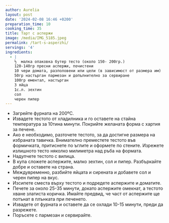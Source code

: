 ```yaml
---
author: Aurelia
layout: post
date: '2024-02-08 16:46 +0200'
preparation_time: 10
cooking_time: 35
title: Тарт с аспержи
image: /media/IMG_5185.jpeg
permalink: /tart-s-asperzhi/
servings: '4'
ingredients:
  - |
    ½  малка опаковка бутер тесто (около 150- 200гр.)
    120-140гр пресни аспержи, почистени
    10 чери домата, разполовени или цели (в зависимост от размера им)
    50гр настърган пармезан и допълнително за сервиране
    100гр ементал, настърган
    3 яйца
    1с.л. зехтин
    сол
    черен пипер
---
```

- Загрейте фурната на 200ºC.
- Извадете тестото от хладилника и го оставете на стайна температура за 10тина минути. Покрийте желаната форма с хартия за печене. 
- Ако е необходимо, разточете тестото, за да достигне размера на избраната тавичка. Внимателно преместете тестото във формичката, притиснете по ъглите и оформете по стените. Изрежете излишното тесто няколко милиметра над ръба на формата.
- Надупчете тестото с вилица.
- В купа сложете аспержите, малко зехтин, сол и пипер. Разбъркайте добре и оставете на страна.
- Междувременно, разбийте яйцата и сирената и добавете сол и черен пипер на вкус.
- Изсипете сместа върху тестото и подредете аспержите и доматите.
- Печете за около 25-35 минути, докато аспержите омекнат, а тестото хване златиста коричка. Имайте предвид, че част от аспержите ще потънат в плънката при печенето.
- Извадете от фурната и оставете да се охлади 10-15 минути, преди да разрежете.
- Поръсете с пармезан и сервирайте.

